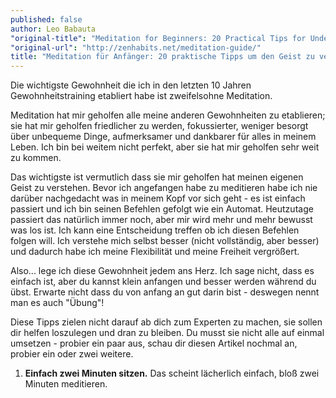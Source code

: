 ```yaml
---
published: false
author: Leo Babauta
"original-title": "Meditation for Beginners: 20 Practical Tips for Understanding the Mind"
"original-url": "http://zenhabits.net/meditation-guide/"
title: "Meditation für Anfänger: 20 praktische Tipps um den Geist zu verstehen"
---
```


Die wichtigste Gewohnheit die ich in den letzten 10 Jahren Gewohnheitstraining etabliert habe ist zweifelsohne Meditation.

Meditation hat mir geholfen alle meine anderen Gewohnheiten zu etablieren; sie hat mir geholfen friedlicher zu werden, fokussierter, weniger besorgt über unbequeme Dinge, aufmerksamer und dankbarer für alles in meinem Leben. Ich bin bei weitem nicht perfekt, aber sie hat mir geholfen sehr weit zu kommen.

Das wichtigste ist vermutlich dass sie mir geholfen hat meinen eigenen Geist zu verstehen. Bevor ich angefangen habe zu meditieren habe ich nie darüber nachgedacht was in meinem Kopf vor sich geht - es ist einfach passiert und ich bin seinen Befehlen gefolgt wie ein Automat. Heutzutage passiert das natürlich immer noch, aber mir wird mehr und mehr bewusst was los ist. Ich kann eine Entscheidung treffen ob ich diesen Befehlen folgen will. Ich verstehe mich selbst besser (nicht vollständig, aber besser) und dadurch habe ich meine Flexibilität und meine Freiheit vergrößert.

Also... lege ich diese Gewohnheit jedem ans Herz. Ich sage nicht, dass es einfach ist, aber du kannst klein anfangen und besser werden während du übst. Erwarte nicht dass du von anfang an gut darin bist - deswegen nennt man es auch "Übung"!

Diese Tipps zielen nicht darauf ab dich zum Experten zu machen, sie sollen dir helfen loszulegen und dran zu bleiben. Du musst sie nicht alle auf einmal umsetzen - probier ein paar aus, schau dir diesen Artikel nochmal an, probier ein oder zwei weitere.

1. **Einfach zwei Minuten sitzen.** Das scheint lächerlich einfach, bloß zwei Minuten meditieren.
